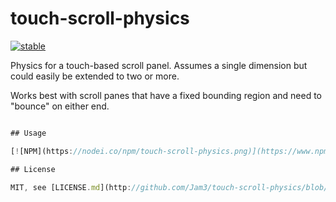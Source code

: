 # touch-scroll-physics

[![stable](http://badges.github.io/stability-badges/dist/stable.svg)](http://github.com/badges/stability-badges)

Physics for a touch-based scroll panel. Assumes a single dimension but could easily be extended to two or more.

Works best with scroll panes that have a fixed bounding region and need to "bounce" on either end. 

```js

## Usage

[![NPM](https://nodei.co/npm/touch-scroll-physics.png)](https://www.npmjs.com/package/touch-scroll-physics)

## License

MIT, see [LICENSE.md](http://github.com/Jam3/touch-scroll-physics/blob/master/LICENSE.md) for details.
